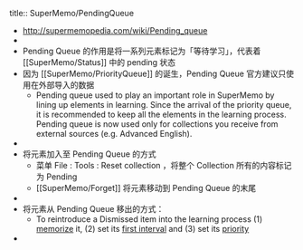 title:: SuperMemo/PendingQueue

- http://supermemopedia.com/wiki/Pending_queue
-
- Pending Queue 的作用是将一系列元素标记为「等待学习」，代表着 [[SuperMemo/Status]] 中的 pending 状态
- 因为 [[SuperMemo/PriorityQueue]] 的诞生，Pending Queue 官方建议只使用在外部导入的数据
	- Pending queue used to play an important role in SuperMemo by lining up elements in learning. Since the arrival of the priority queue, it is recommended to keep all the elements in the learning process. Pending queue is now used only for collections you receive from external sources (e.g. Advanced English).
-
- 将元素加入至 Pending Queue 的方式
	- 菜单 File : Tools : Reset collection ，将整个 Collection 所有的内容标记为 Pending
	- [[SuperMemo/Forget]] 将元素移动到 Pending Queue 的末尾
-
- 将元素从 Pending Queue 移出的方式：
	- To reintroduce a Dismissed item into the learning process (1) [memorize]([[SuperMemo/Memorize]]) it, (2) set its [first interval](http://supermemopedia.com/wiki/First_interval) and (3) set its [priority]([[SuperMemo/Priority]])
-